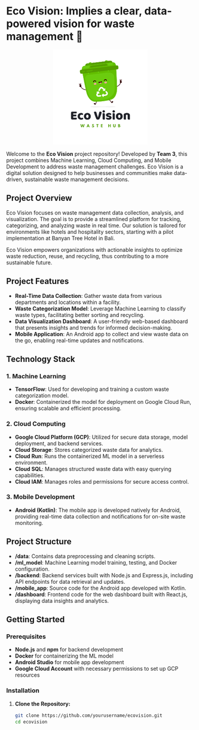 # Eco Vision: Implies a clear, data-powered vision for waste management 🌱

<div align="center">
<img src="https://github.com/EcoVision-Bangkit-2024/.github/blob/60256e916eb2839a53b84ed41b22df1735b9ce39/Eco%20Vision.png" width="50%" height="50%" >
</div>

Welcome to the **Eco Vision** project repository! Developed by **Team 3**, this project combines Machine Learning, Cloud Computing, and Mobile Development to address waste management challenges. Eco Vision is a digital solution designed to help businesses and communities make data-driven, sustainable waste management decisions.

## Project Overview
Eco Vision focuses on waste management data collection, analysis, and visualization. The goal is to provide a streamlined platform for tracking, categorizing, and analyzing waste in real time. Our solution is tailored for environments like hotels and hospitality sectors, starting with a pilot implementation at Banyan Tree Hotel in Bali.

Eco Vision empowers organizations with actionable insights to optimize waste reduction, reuse, and recycling, thus contributing to a more sustainable future.

## Project Features
- **Real-Time Data Collection**: Gather waste data from various departments and locations within a facility.
- **Waste Categorization Model**: Leverage Machine Learning to classify waste types, facilitating better sorting and recycling.
- **Data Visualization Dashboard**: A user-friendly web-based dashboard that presents insights and trends for informed decision-making.
- **Mobile Application**: An Android app to collect and view waste data on the go, enabling real-time updates and notifications.

## Technology Stack

### 1. Machine Learning
- **TensorFlow**: Used for developing and training a custom waste categorization model.
- **Docker**: Containerized the model for deployment on Google Cloud Run, ensuring scalable and efficient processing.
  
### 2. Cloud Computing
- **Google Cloud Platform (GCP)**: Utilized for secure data storage, model deployment, and backend services.
- **Cloud Storage**: Stores categorized waste data for analytics.
- **Cloud Run**: Runs the containerized ML model in a serverless environment.
- **Cloud SQL**: Manages structured waste data with easy querying capabilities.
- **Cloud IAM**: Manages roles and permissions for secure access control.

### 3. Mobile Development
- **Android (Kotlin)**: The mobile app is developed natively for Android, providing real-time data collection and notifications for on-site waste monitoring.

## Project Structure
- **/data**: Contains data preprocessing and cleaning scripts.
- **/ml_model**: Machine Learning model training, testing, and Docker configuration.
- **/backend**: Backend services built with Node.js and Express.js, including API endpoints for data retrieval and updates.
- **/mobile_app**: Source code for the Android app developed with Kotlin.
- **/dashboard**: Frontend code for the web dashboard built with React.js, displaying data insights and analytics.

## Getting Started
### Prerequisites
- **Node.js** and **npm** for backend development
- **Docker** for containerizing the ML model
- **Android Studio** for mobile app development
- **Google Cloud Account** with necessary permissions to set up GCP resources

### Installation
1. **Clone the Repository:**
   ```bash
   git clone https://github.com/yourusername/ecovision.git
   cd ecovision
